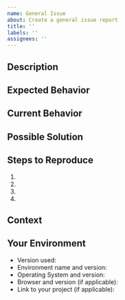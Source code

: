 ```yaml
---
name: General Issue
about: Create a general issue report
title: ''
labels: ''
assignees: ''
---
```


<!-- Please consider using Conventional Commits format for your issue title: -->
<!-- https://www.conventionalcommits.org/en/v1.0.0/ -->
<!-- Examples: -->
<!--   fix: [brief description of bug] -->
<!--   feat: [brief description of feature request] -->
<!--   docs: [brief description of documentation improvement] -->
<!--   chore: [brief description of maintenance task] -->

## Description
<!-- Provide a clear and concise description of the issue -->

## Expected Behavior
<!-- Describe what you expected to happen -->

## Current Behavior
<!-- Describe what actually happened -->

## Possible Solution
<!-- (Optional) Suggest a fix/reason for the issue -->

## Steps to Reproduce
<!-- Provide steps to reproduce this issue -->
1.
2.
3.
4.

## Context
<!-- Add any other context about the issue here -->

## Your Environment
<!-- Include as many relevant details about the environment where you experienced the issue -->
* Version used:
* Environment name and version:
* Operating System and version:
* Browser and version (if applicable):
* Link to your project (if applicable):
